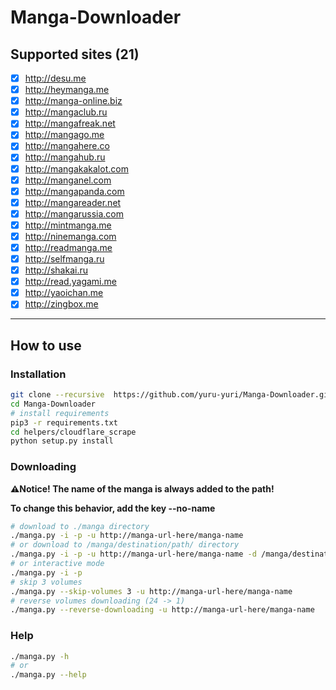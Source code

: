 # Manga-Downloader

## Supported sites (21)

- [x] http://desu.me
- [x] http://heymanga.me
- [x] http://manga-online.biz
- [x] http://mangaclub.ru
- [x] http://mangafreak.net
- [x] http://mangago.me
- [x] http://mangahere.co
- [x] http://mangahub.ru
- [x] http://mangakakalot.com
- [x] http://manganel.com
- [x] http://mangapanda.com
- [x] http://mangareader.net
- [x] http://mangarussia.com
- [x] http://mintmanga.me
- [x] http://ninemanga.com
- [x] http://readmanga.me
- [x] http://selfmanga.ru
- [x] http://shakai.ru
- [x] http://read.yagami.me
- [x] http://yaoichan.me
- [x] http://zingbox.me
---

## How to use

### Installation

```bash
git clone --recursive  https://github.com/yuru-yuri/Manga-Downloader.git
cd Manga-Downloader
# install requirements
pip3 -r requirements.txt
cd helpers/cloudflare_scrape
python setup.py install
```

### Downloading
__:warning:Notice! The name of the manga is always added to the path!__

__To change this behavior, add the key --no-name__

```bash
# download to ./manga directory
./manga.py -i -p -u http://manga-url-here/manga-name
# or download to /manga/destination/path/ directory
./manga.py -i -p -u http://manga-url-here/manga-name -d /manga/destination/path/
# or interactive mode
./manga.py -i -p
# skip 3 volumes
./manga.py --skip-volumes 3 -u http://manga-url-here/manga-name
# reverse volumes downloading (24 -> 1)
./manga.py --reverse-downloading -u http://manga-url-here/manga-name
```

### Help

```bash
./manga.py -h
# or
./manga.py --help
```
